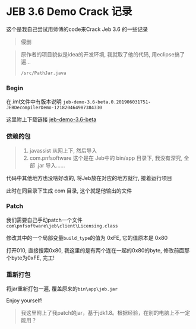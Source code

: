 # JEB 3.6 Demo Crack 记录

这个是我自己尝试用师傅的code来Crack Jeb 3.6 的一些记录

> 侵删

> 原作者的项目貌似是idea的开发环境, 我就取了他的代码, 用eclipse搞了遍...
>
> `/src/PathJar.java`

### Begin
在.iml文件中有版本说明 `jeb-demo-3.6-beta.0.201906031751-JEBDecompilerDemo-121820464987384330` 

这里附上下载链接 [jeb-demo-3.6-beta](http://jebbuilds2.s3.amazonaws.com/jebdemo/jeb-demo-3.6-beta.0.201906031751-JEBDecompilerDemo-121820464987384330.zip)

### 依赖的包

> 1. javassist 从网上下, 然后导入
> 2. com.pnfsoftware 这个是在 Jeb中的 bin/app 目录下, 我没有深究, 全部 .jar 导入......

代码中其他地方也没啥好改的, 将Jeb放在对应的地方就行, 接着运行项目

此时在同目录下生成 com 目录, 这个就是他输出的文件

### Patch

我们需要自己手动patch一个文件 `com\pnfsoftware\jeb\client\Licensing.class`

修改其中的一个局部变量`build_type`的值为 0xFE, 它的值原本是 0x80

打开010, 直接搜索0x80, 我这里的是有两个连在一起的0x80的byte, 修改前面那个byte为0xFE, 完工!

### 重新打包

将jar重新打包一遍, 覆盖原来的`bin\app\jeb.jar` 

Enjoy yourself!

> 我这里附上了我patch的jar，基于jdk1.8。根据经验，在别的电脑上不一定能用？